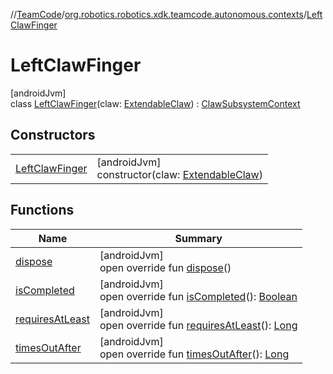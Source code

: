 //[TeamCode](../../../index.md)/[org.robotics.robotics.xdk.teamcode.autonomous.contexts](../index.md)/[LeftClawFinger](index.md)

# LeftClawFinger

[androidJvm]\
class [LeftClawFinger](index.md)(claw: [ExtendableClaw](../../org.robotics.robotics.xdk.teamcode.subsystem.claw/-extendable-claw/index.md)) : [ClawSubsystemContext](../-claw-subsystem-context/index.md)

## Constructors

| | |
|---|---|
| [LeftClawFinger](-left-claw-finger.md) | [androidJvm]<br>constructor(claw: [ExtendableClaw](../../org.robotics.robotics.xdk.teamcode.subsystem.claw/-extendable-claw/index.md)) |

## Functions

| Name | Summary |
|---|---|
| [dispose](../-claw-subsystem-context/dispose.md) | [androidJvm]<br>open override fun [dispose](../-claw-subsystem-context/dispose.md)() |
| [isCompleted](../-claw-subsystem-context/is-completed.md) | [androidJvm]<br>open override fun [isCompleted](../-claw-subsystem-context/is-completed.md)(): [Boolean](https://kotlinlang.org/api/latest/jvm/stdlib/kotlin/-boolean/index.html) |
| [requiresAtLeast](../-claw-subsystem-context/requires-at-least.md) | [androidJvm]<br>open override fun [requiresAtLeast](../-claw-subsystem-context/requires-at-least.md)(): [Long](https://kotlinlang.org/api/latest/jvm/stdlib/kotlin/-long/index.html) |
| [timesOutAfter](../-claw-subsystem-context/times-out-after.md) | [androidJvm]<br>open override fun [timesOutAfter](../-claw-subsystem-context/times-out-after.md)(): [Long](https://kotlinlang.org/api/latest/jvm/stdlib/kotlin/-long/index.html) |
